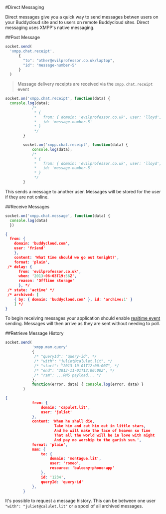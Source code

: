 #Direct Messaging

Direct messages give you a quick way to send messages betwen users on your Buddycloud site and to users on remote Buddycloud sites. Direct messaging uses XMPP's native messaging.
 
##Post Message

```javascript
socket.send(
  'xmpp.chat.receipt',
      {
        "to": "other@evilprofessor.co.uk/laptop",
        "id": "message-number-5"
      }
  )
```

> Message delivery receipts are received via the `xmpp.chat.receipt` event

```javascript
socket.on('xmpp.chat.receipt', function(data) {
  console.log(data);
            /*
             * {
             *   from: { domain: 'evilprofessor.co.uk', user: 'lloyd', resource: 'laptop' },
             *   id: 'message-number-5'
             * }
             */
        }
```

```javascript
        socket.on('xmpp.chat.receipt', function(data) {
            console.log(data);
            /*
             * {
             *   from: { domain: 'evilprofessor.co.uk', user: 'lloyd', resource: 'laptop' },
             *   id: 'message-number-5'
             * }
             */
        }
```

This sends a message to another user. Messages will be stored for the user if they are not online. 

##Receive Messages

```javascript
socket.on('xmpp.chat.message', function(data) {
  console.log(data)
  })
```

```json
{
  from: {
    domain: 'buddycloud.com',
    user: 'friend'
    },
    content: 'What time should we go out tonight?',
    format: 'plain',
 /* delay: {
      from: 'evilprofessor.co.uk',
      when: '2013-06-03T19:56Z',
      reason: 'Offline storage'
      }, */
 /* state: 'active' */
 /* archived: [
    { by: { domain: 'buddycloud.com' }, id: 'archive:1' }
    ] */
}
```

To begin receiving messages your application should enable [realtime event](#realtime-events) sending. Messages will then arrive as they are sent without needing to poll.

##Retrieve Message History


```javascript
socket.send(
            'xmpp.mam.query'
            {
             /* "queryId": "query-id", */
             /* "with": "juliet@calulet.lit", */
             /* "start": "2013-10-01T12:00:00Z", */
             /* "end": "2013-11-01T12:00:00Z", */
             /* "rsm": ...RMS payload... */
            },
            function(error, data) { console.log(error, data) }
        )
```

```json
{
            from: {
                domain: 'capulet.lit',
                user: 'juliet'
            },
            content: 'When he shall die,
                      Take him and cut him out in little stars,
                      And he will make the face of heaven so fine
                      That all the world will be in love with night
                      And pay no worship to the garish sun.',
            format: 'plain',
            mam: {
                to: {
                    domain: 'montague.lit',
                    user: 'romeo',
                    resource: 'balcony-phone-app'
                },
                id: '1234',
                queryId: 'query-id'
            },
        }  
```

It's possible to request a message history. This can be between one user `"with": "juliet@calulet.lit"` or a spool of all archived messages. 


       
